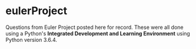 # eulerProject
Questions from Euler Project posted here for record.  These were all done using a Python's __Integrated Development and Learning Environment__ using Python version 3.6.4.  
